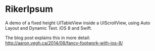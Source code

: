 RikerIpsum
==========

A demo of a fixed height UITableView inside a UIScrollView, using Auto Layout and Dynamic Text. iOS 8 and Swift.

The blog post explains this in more detail: http://aaron.vegh.ca/2014/08/fancy-footwork-with-ios-8/
